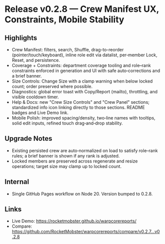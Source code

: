 # Release v0.2.8 — Crew Manifest UX, Constraints, Mobile Stability

## Highlights
- Crew Manifest: filters, search, Shuffle, drag-to-reorder (pointer/touch/keyboard), inline role edit via datalist, per‑member Lock, Reset, and persistence.
- Coverage + Constraints: department coverage tooling and role–rank constraints enforced in generation and UI with safe auto‑corrections and a brief banner.
- Size Controls: Change Size with a clamp warning when below locked count; order preserved where possible.
- Diagnostics: global error toast with Copy/Report (mailto), throttling, and visible cooldown timer.
- Help & Docs: new "Crew Size Controls" and "Crew Panel" sections; standardized info icon linking directly to those sections. README badges and Live Demo link.
- Mobile Polish: improved spacing/density, two‑line names with tooltips, solid edit inputs, refined touch drag‑and‑drop stability.

## Upgrade Notes
- Existing persisted crew are auto‑normalized on load to satisfy role–rank rules; a brief banner is shown if any rank is adjusted.
- Locked members are preserved across regenerate and resize operations; target size may clamp up to locked count.

## Internal
- Single GitHub Pages workflow on Node 20. Version bumped to 0.2.8.

## Links
- Live Demo: https://rocketmobster.github.io/warpcorereports/
- Compare: https://github.com/RocketMobster/warpcorereports/compare/v0.2.7...v0.2.8